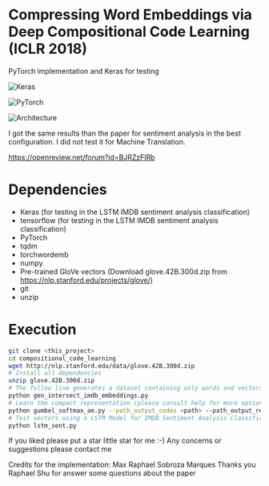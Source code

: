 # Compressing Word Embeddings via Deep Compositional Code Learning (ICLR 2018)
PyTorch implementation and Keras for testing

![Keras](https://www.safaribooksonline.com/library/view/deep-learning-with/9781786469786/assets/B05478_09_05.jpg)

![PyTorch](https://raw.githubusercontent.com/pytorch/pytorch/master/docs/source/_static/img/pytorch-logo-dark.png)

![Architecture](https://github.com/msobroza/compositional_code_learning/blob/master/compositional_image.png)

I got the same results than the paper for sentiment analysis in the best configuration. I did not test it for Machine Translation.

https://openreview.net/forum?id=BJRZzFlRb

# Dependencies
* Keras (for testing in the LSTM IMDB sentiment analysis classification)
* tensorflow (for testing in the LSTM IMDB sentiment analysis classification)
* PyTorch
* tqdm
* torchwordemb
* numpy
* Pre-trained GloVe vectors (Download glove.42B.300d.zip from https://nlp.stanford.edu/projects/glove/)
* git
* unzip

# Execution
```bash
git clone <this_project>
cd compositional_code_learning
wget http://nlp.stanford.edu/data/glove.42B.300d.zip
# Install all dependencies
unzip glove.42B.300d.zip
# The follow line generates a dataset containing only words and vectors found in IMDB and in GloVe
python gen_intersect_imdb_embeddings.py
# Learn the compact representation (please consult help for more options)
python gumbel_softmax_ae.py --path_output_codes <path> --path_output_reconstruction <path> --version <version_name>
# Test vectors using a LSTM Model for IMDB Sentiment Analysis Classification
python lstm_sent.py
```

If you liked please put a star little star for me :-)
Any concerns or suggestions please contact me

Credits for the implementation: Max Raphael Sobroza Marques
Thanks you Raphael Shu for answer some questions about the paper 
